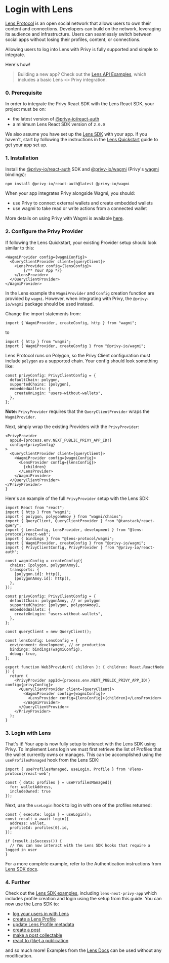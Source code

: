 # Login with Lens

[Lens Protocol](https://www.lens.xyz/docs/) is an open social network that allows users to own their content and connections. Developers can build on the network, leveraging its audience and infrastructure. Users can seamlessly switch between social apps without losing their profiles, content, or connections.

Allowing users to log into Lens with Privy is fully supported and simple to integrate.

Here's how!

> Building a new app? Check out the [Lens API Examples](https://github.com/lens-protocol/lens-sdk/tree/develop/examples), which includes a basic Lens <> Privy integration.

### 0. Prerequisite

In order to integrate the Privy React SDK with the Lens React SDK, your project must be on:

- the latest version of [@privy-io/react-auth](https://www.npmjs.com/package/@privy-io/react-auth)
- a minimum Lens React SDK version of `2.0.0`

We also assume you have set up the [Lens SDK](https://github.com/lens-protocol/lens-sdk) with your app. If you haven't, start by following the instructions in the [Lens Quickstart](https://www.lens.xyz/docs/getting-started/react-web) guide to get your app set up.

### 1. Installation

Install the [@privy-io/react-auth](https://www.npmjs.com/package/@privy-io/react-auth) SDK and [@privy-io/wagmi](https://www.npmjs.com/package/@privy-io/wagmi) (Privy's [wagmi](https://wagmi.sh/) bindings):

```sh
npm install @privy-io/react-auth@latest @privy-io/wagmi
```

When your app integrates Privy alongside Wagmi, you should:

- use Privy to connect external wallets and create embedded wallets
- use wagmi to take read or write actions from a connected wallet

More details on using Privy with Wagmi is available [here](https://docs.privy.io/guide/react/wallets/usage/wagmi).

### 2. Configure the Privy Provider

If following the Lens Quickstart, your existing Provider setup should look similar to this:

```tsx
<WagmiProvider config={wagmiConfig}>
  <QueryClientProvider client={queryClient}>
    <LensProvider config={lensConfig}>
        {/** Your App */}
    </LensProvider>
  </QueryClientProvider>
</WagmiProvider>
```

In the Lens example the `WagmiProvider` and `Config` creation function are provided by `wagmi`. However, when integrating with Privy, the `@privy-io/wagmi` package should be used instead.

Change the import statements from:

```tsx
import { WagmiProvider, createConfig, http } from "wagmi";
```

to

```tsx
import { http } from "wagmi";
import { WagmiProvider, createConfig } from "@privy-io/wagmi";
```

Lens Protocol runs on Polygon, so the Privy Client configuration must include `polygon` as a supported chain. Your config should look something like:

```tsx
const privyConfig: PrivyClientConfig = {
  defaultChain: polygon,
  supportedChains: [polygon],
  embeddedWallets: {
    createOnLogin: "users-without-wallets",
  },
};
```

**Note:** `PrivyProvider` requires that the `QueryClientProvider` wraps the `WagmiProvider`.

Next, simply wrap the existing Providers with the `PrivyProvider`:

```tsx
<PrivyProvider 
  appId={process.env.NEXT_PUBLIC_PRIVY_APP_ID!} 
  config={privyConfig}
>
  <QueryClientProvider client={queryClient}>
    <WagmiProvider config={wagmiConfig}>
      <LensProvider config={lensConfig}>
        {children}
      </LensProvider>
    </WagmiProvider>
  </QueryClientProvider>
</PrivyProvider>
}
```

Here's an example of the full `PrivyProvider` setup with the Lens SDK:

```tsx
import React from "react";
import { http } from "wagmi";
import { polygon, polygonAmoy } from "wagmi/chains";
import { QueryClient, QueryClientProvider } from "@tanstack/react-query";
import { LensConfig, LensProvider, development } from "@lens-protocol/react-web";
import { bindings } from "@lens-protocol/wagmi";
import { WagmiProvider, createConfig } from "@privy-io/wagmi";
import { PrivyClientConfig, PrivyProvider } from "@privy-io/react-auth";

const wagmiConfig = createConfig({
  chains: [polygon, polygonAmoy],
  transports: {
    [polygon.id]: http(),
    [polygonAmoy.id]: http(),
  },
});

const privyConfig: PrivyClientConfig = {
  defaultChain: polygonAmoy, // or polygon
  supportedChains: [polygon, polygonAmoy],
  embeddedWallets: {
    createOnLogin: "users-without-wallets",
  },
};

const queryClient = new QueryClient();

const lensConfig: LensConfig = {
  environment: development, // or production
  bindings: bindings(wagmiConfig),
  debug: true,
};

export function Web3Provider({ children }: { children: React.ReactNode }) {
  return (
    <PrivyProvider appId={process.env.NEXT_PUBLIC_PRIVY_APP_ID!} config={privyConfig}>
      <QueryClientProvider client={queryClient}>
        <WagmiProvider config={wagmiConfig}>
          <LensProvider config={lensConfig}>{children}</LensProvider>
        </WagmiProvider>
      </QueryClientProvider>
    </PrivyProvider>
  );
}

```

### 3. Login with Lens

That's it! Your app is now fully setup to interact with the Lens SDK using Privy. To implement Lens login we must first retrieve the list of Profiles that the wallet currently owns or manages. This can be accomplished using the `useProfilesManaged` hook from the Lens SDK:

```tsx
import { useProfilesManaged, useLogin, Profile } from '@lens-protocol/react-web';

const { data: profiles } = useProfilesManaged({
  for: walletAddress,
  includeOwned: true
});
```

Next, use the `useLogin` hook to log in with one of the profiles returned:

```tsx
const { execute: login } = useLogin();
const result = await login({
  address: wallet,
  profileId: profiles[0].id,
});

if (result.isSuccess()) {
  // You can now interact with the Lens SDK hooks that require a logged in user
}
```

For a more complete example, refer to the Authentication instructions from [Lens SDK docs](https://www.lens.xyz/docs/primitives/authentication#profile-login).

### 4. Further

Check out the [Lens SDK examples](https://github.com/lens-protocol/lens-sdk/tree/develop/examples), including `lens-next-privy-app` which includes profile creation and login using the setup from this guide. You can now use the Lens SDK to:

- [log your users in with Lens](https://www.lens.xyz/docs/primitives/authentication#profile-login)
- [create a Lens Profile](https://www.lens.xyz/docs/best-practices/onboarding#crypto-onboarding)
- [update Lens Profile metadata](https://www.lens.xyz/docs/primitives/profile/metadata#update-profile-metadata)
- [create a post](https://www.lens.xyz/docs/primitives/publications/content-creation#creating-a-post)
- [make a post collectable](https://www.lens.xyz/docs/primitives/collect/collectables#collect-actions-simple-collect)
- [react to (like) a publication](https://www.lens.xyz/docs/primitives/publications/reactions#react-to-publication)

and so much more! Examples from the [Lens Docs](https://www.lens.xyz/docs/) can be used without any modification.
